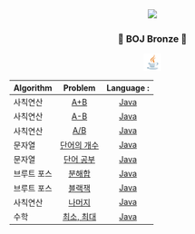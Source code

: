 <div align="center">
<img src="https://blog.kakaocdn.net/dn/DWDqx/btqCF8ao0qJ/T8JiTZF0sHxeCFIcOMGsv1/img.png" height="100">

### <center>🥉 BOJ Bronze 🥉</center>

<!--Java-->
<center><img src="https://raw.githubusercontent.com/vscode-icons/vscode-icons/master/icons/file_type_jar.svg" height="30"/></center>

| Algorithm |  Problem  |  Language :|
|-----------|:---------:|:----------:|
| 사칙연산 | [A+B](https://www.acmicpc.net/problem/1000) | [Java](./src/[BOJ]1000_A+B.java) |
| 사칙연산 | [A-B](https://www.acmicpc.net/problem/1001) | [Java](./src/[BOJ]1001_A-B.java) |
| 사칙연산 | [A/B](https://www.acmicpc.net/problem/1008) | [Java](./src/[BOJ]1008_A÷B.java) |
| 문자열 | [단어의 개수](https://www.acmicpc.net/problem/1152) | [Java](./src/[BOJ]1152_단어의_개수.java) |
| 문자열 | [단어 공부](https://www.acmicpc.net/problem/1157) | [Java](./src/[BOJ]1157_단어_공부.java) |
| 브루트 포스 | [분해합](https://www.acmicpc.net/problem/2231) | [Java](./src/[BOJ]2231_분해합.java) |
| 브루트 포스 | [블랙잭](https://www.acmicpc.net/problem/2798) | [Java](./src/[BOJ]2798_블랙잭.java) |
| 사칙연산 | [나머지](https://www.acmicpc.net/problem/3052) | [Java](./src/[BOJ]3052_나머지.java) |
| 수학 | [최소, 최대](https://www.acmicpc.net/problem/10818) | [Java](./src/[BOJ]10818_최소,최대.java) |
</div>